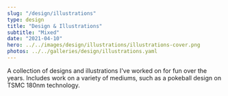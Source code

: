 ```yaml
---
slug: "/design/illustrations"
type: design
title: "Design & Illustrations"
subtitle: "Mixed"
date: "2021-04-10"
hero: ../../images/design/illustrations/illustrations-cover.png
photos: ../../galleries/design/illustrations.yaml
---
```


A collection of designs and illustrations I've worked on for fun over the years. Includes work on a variety of mediums, such as a pokeball design on TSMC 180nm technology.